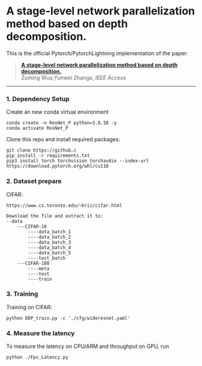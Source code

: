 # A stage-level network parallelization method based on depth decomposition.

This is the official Pytorch/PytorchLightning implementation of the paper: <br/>
> [**A stage-level network parallelization method based on depth decomposition.**](https:)      
> Zuming Wua,Yunwei Zhanga, 
> *IEEE Access*
> 

---
### 1. Dependency Setup
Create an new conda virtual environment
```
conda create -n ResNet_P python=3.8.10 -y
conda activate ResNet_P
```
Clone this repo and install required packages:
```
git clone https://github.c
pip install -r requirements.txt
pip3 install torch torchvision torchaudio --index-url https://download.pytorch.org/whl/cu118
```
### 2. Dataset prepare
CIFAR:
```
https://www.cs.toronto.edu/~kriz/cifar.html

Download the file and extract it to:
--data
    ---CIFAR-10
        ----data_batch_1
        ----data_batch_2
        ----data_batch_3
        ----data_batch_4
        ----data_batch_5
        ----test_batch
    ---CIFAR-100
        ----meta
        ----test
        ----train
```


### 3. Training
Training on CIFAR:
```
python DDP_train.py -c './cfg/wideresnet.yaml'
```

### 4. Measure the latency
To measure the latency on CPU/ARM and throughput on GPU, run
```
python ./Fps_Latency.py 
```
